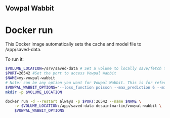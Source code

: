 Vowpal Wabbit
-------------

Docker run
==========

This Docker image automatically sets the cache and model file to /app/saved-data.

To run it:

```bash
$VOLUME_LOCATION=/srv/saved-data # Set a volume to locally save/fetch the model and cache
$PORT=26542 #Set the port to access Vowpal Wabbit
$NAME=my-vowpal-wabbit
# Note: can be any option you want for Vowpal Wabbit. This is for reference only
$VOWPAL_WABBIT_OPTIONS="--loss_function poisson --max_prediction 6 --min_prediction -5"
mkdir -p $VOLUME_LOCATION

docker run -d --restart always -p $PORT:26542 --name $NAME \
    -v $VOLUME_LOCATION:/app/saved-data desaintmartin/vowpal-wabbit \
    $VOWPAL_WABBIT_OPTIONS
```
